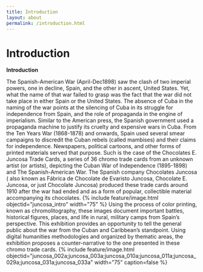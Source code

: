 ```yaml
---
title: Introduction
layout: about
permalink: /introduction.html
---
```

 
 # Introduction
 
 **Introduction**
 
 The Spanish-American War (April-Dec1898) saw the clash of two imperial powers, one in decline, Spain, and the other in ascent, United States. Yet, what the name of that war failed to grasp was the fact that the war did not take place in either Spain or the United States. The absence of Cuba in the naming of the war points at the silencing of Cuba in its struggle for independence from Spain, and the role of propaganda in the engine of imperialism. 
Similar to the American press, the Spanish government used a propaganda machine to justify its cruelty and expensive wars in Cuba.  From the Ten Years War (1868-1878) and onwards, Spain used several smear campaigns to discredit the Cuban rebels (called mambises) and their claims for independence. Newspapers, political cartoons, and other forms of printed materials served that purpose. Such is the case of the Chocolates E. Juncosa Trade Cards, a series of 36 chromo trade cards from an unknown artist (or artists), depicting the Cuban War of Independence (1895-1898) and The Spanish-American War. The Spanish company Chocolates Juncosa ( also known as Fábrica de Chocolate de Evaristo Juncosa, Chocolate E. Juncosa, or just Chocolate Juncosa) produced these trade cards around 1910 after the war had ended and as a form of popular, collectible material accompanying its chocolates.
{% include feature/image.html objectid="juncosa_intro" width="75" %}
Using the process of color printing, known as chromolitography, these images document important battles, historical figures, places, and life in rural, military camps from Spain’s perspective. This exhibition provides an opportunity to tell the general public about the war from the Cuban and Caribbean’s standpoint. Using digital humanities methodologies and organized by thematic areas, the exhibition proposes a counter-narrative to the one presented in these chromo trade cards. 
{% include feature/image.html objectid="juncosa_002a;juncosa_003a;juncosa_010a;juncosa_011a;juncosa_029a;juncosa_031a;juncosa_033a" width="75" caption=false %}
